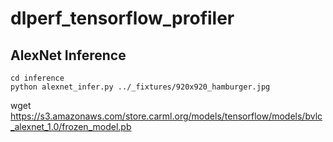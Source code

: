 # dlperf_tensorflow_profiler

## AlexNet Inference

```
cd inference
python alexnet_infer.py ../_fixtures/920x920_hamburger.jpg
```
wget https://s3.amazonaws.com/store.carml.org/models/tensorflow/models/bvlc_alexnet_1.0/frozen_model.pb
